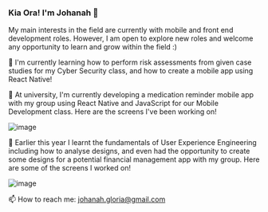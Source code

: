 ### Kia Ora! I'm Johanah 👋
My main interests in the field are currently with mobile and front end development roles. However, I am open to explore new roles and welcome any opportunity to learn and grow within the field :)

🌱 I'm currently learning how to perform risk assessments from given case studies for my Cyber Security class, and how to create a mobile app using React Native!

🔭 At university, I'm currently developing a medication reminder mobile app with my group using React Native and JavaScript for our Mobile Development class. Here are the screens I've been working on!

![image](https://user-images.githubusercontent.com/87348118/189780384-ae87ad5a-ffba-4851-b113-c228d93274f3.png)

🔭 Earlier this year I learnt the fundamentals of User Experience Engineering including how to analyse designs, and even had the opportunity to create some designs for a potential financial management app with my group. Here are some of the screens I worked on!

![image](https://user-images.githubusercontent.com/87348118/169195336-e69e3c05-2b40-413f-b1c1-9494b20ffc3a.png)

📫 How to reach me: johanah.gloria@gmail.com
<!--
**johanahg/johanahg** is a ✨ _special_ ✨ repository because its `README.md` (this file) appears on your GitHub profile.

Here are some ideas to get you started:

- 🔭 I’m currently working on ...
- 🌱 I’m currently learning ...
- 👯 I’m looking to collaborate on ...
- 🤔 I’m looking for help with ...
- 💬 Ask me about ...
- 📫 How to reach me: ...
- 😄 Pronouns: ...
- ⚡ Fun fact: ...
-->
